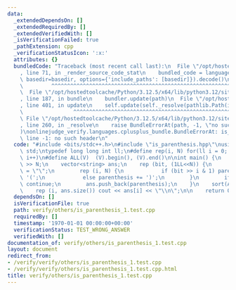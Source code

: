 ```yaml
---
data:
  _extendedDependsOn: []
  _extendedRequiredBy: []
  _extendedVerifiedWith: []
  _isVerificationFailed: true
  _pathExtension: cpp
  _verificationStatusIcon: ':x:'
  attributes: {}
  bundledCode: "Traceback (most recent call last):\n  File \"/opt/hostedtoolcache/Python/3.12.5/x64/lib/python3.12/site-packages/onlinejudge_verify/documentation/build.py\"\
    , line 71, in _render_source_code_stat\n    bundled_code = language.bundle(stat.path,\
    \ basedir=basedir, options={'include_paths': [basedir]}).decode()\n          \
    \         ^^^^^^^^^^^^^^^^^^^^^^^^^^^^^^^^^^^^^^^^^^^^^^^^^^^^^^^^^^^^^^^^^^^^^^^^^^^^^^^^^\n\
    \  File \"/opt/hostedtoolcache/Python/3.12.5/x64/lib/python3.12/site-packages/onlinejudge_verify/languages/cplusplus.py\"\
    , line 187, in bundle\n    bundler.update(path)\n  File \"/opt/hostedtoolcache/Python/3.12.5/x64/lib/python3.12/site-packages/onlinejudge_verify/languages/cplusplus_bundle.py\"\
    , line 401, in update\n    self.update(self._resolve(pathlib.Path(included), included_from=path))\n\
    \                ^^^^^^^^^^^^^^^^^^^^^^^^^^^^^^^^^^^^^^^^^^^^^^^^^^^^^^^^^\n \
    \ File \"/opt/hostedtoolcache/Python/3.12.5/x64/lib/python3.12/site-packages/onlinejudge_verify/languages/cplusplus_bundle.py\"\
    , line 260, in _resolve\n    raise BundleErrorAt(path, -1, \"no such header\"\
    )\nonlinejudge_verify.languages.cplusplus_bundle.BundleErrorAt: is_parenthesis.hpp:\
    \ line -1: no such header\n"
  code: "#include <bits/stdc++.h>\n#include \"is_parenthesis.hpp\"\nusing namespace\
    \ std;\ntypedef long long int ll;\n#define rep(i, N) for(ll i = 0; i < (ll)N;\
    \ i++)\n#define ALL(V)  (V).begin(), (V).end()\n\nint main() {\n    ll N; cin\
    \ >> N;\n    vector<string> ans;\n    rep (bit, (1LL<<N)) {\n        string parenthesis\
    \ = \"\";\n        rep (i, N) {\n            if (bit >> i & 1) parenthesis +=\
    \ '(';\n            else parenthesis += ')';\n        }\n        if (!is_parenthesis(parenthesis))\
    \ continue;\n        ans.push_back(parenthesis);\n    }\n    sort(ALL(ans));\n\
    \    rep (i, ans.size()) cout << ans[i] << \"\\n\";\n\n    return 0;\n}"
  dependsOn: []
  isVerificationFile: true
  path: verify/others/is_parenthesis_1.test.cpp
  requiredBy: []
  timestamp: '1970-01-01 00:00:00+00:00'
  verificationStatus: TEST_WRONG_ANSWER
  verifiedWith: []
documentation_of: verify/others/is_parenthesis_1.test.cpp
layout: document
redirect_from:
- /verify/verify/others/is_parenthesis_1.test.cpp
- /verify/verify/others/is_parenthesis_1.test.cpp.html
title: verify/others/is_parenthesis_1.test.cpp
---
```

